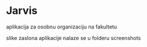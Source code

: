 # Jarvis
aplikacija za osobnu organizaciju na fakultetu

slike zaslona aplikacije nalaze se u folderu screenshots
